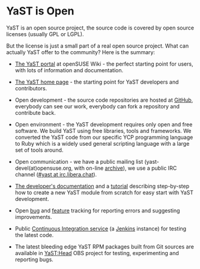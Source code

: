 YaST is Open
============

YaST is an open source project, the source code is covered by open source
licenses (usually GPL or LGPL).

But the license is just a small part of a real open source project. What can
actually YaST offer to the community? Here is the summary:

- [The YaST portal](https://en.opensuse.org/Portal:YaST) at openSUSE Wiki - the
  perfect starting point for users, with lots of information and documentation.

- [The YaST home page](http://yast.github.io/) - the starting point for YaST
  developers and contributors.

- Open development - the source code repositories are hosted at
  [GitHub](https://github.com/yast), everybody can see our work, everybody can
  fork a repository and contribute back.

- Open environment - the YaST development requires only open and free software.
  We build YaST using free libraries, tools and frameworks. We converted the
  YaST code from our specific YCP programming language to Ruby which is a widely
  used general scripting language with a large set of tools around.

- Open communication - we have a public mailing list
  (yast-devel(at)opensuse.org, with on-line
  [archive](http://lists.opensuse.org/yast-devel)), we use a public IRC channel
  ([#yast at irc.libera.chat](https://web.libera.chat/#yast)).

- [The developer's documentation](http://yastgithubio.readthedocs.org/en/latest/)
  and a [tutorial](https://ancorgs.github.io/yast-journalctl-tutorial/) describing
  step-by-step how to create a new YaST module from scratch for easy start with
  YaST development.

- Open [bug](https://bugzilla.suse.com) and
  [feature](https://fate.opensuse.org) tracking for reporting errors and
  suggesting improvements.

- Public [Continuous Integration service](https://ci.opensuse.org/view/Yast/)
  (a [Jenkins](http://jenkins-ci.org/) instance) for testing the latest code.

- The latest bleeding edge YaST RPM packages built from Git sources are
  available in [YaST:Head](https://build.opensuse.org/project/show/YaST:Head)
  OBS project for testing, experimenting and reporting bugs.

